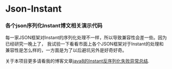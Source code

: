 # Json-Instant

### 各个json序列化Instant博文相关演示代码

每一家JSON框架对Instant的序列化处理不一样，所以导致兼容性会差一些。因为已经研究一晚上了，
我试验一下看看市面上各个JSON框架对于Instant的处理和兼容性是怎么样的，一方面是为了以后避坑另外是好奇好奇。


关于本项目更多请看我的博客文章[java8的Instant反序列化失败异常总结][1].

[1]: (http://www.somegetcn/java/2021/10/30/java-json01.html)